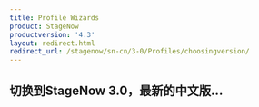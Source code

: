 ```yaml
---
title: Profile Wizards
product: StageNow
productversion: '4.3'
layout: redirect.html
redirect_url: /stagenow/sn-cn/3-0/Profiles/choosingversion/
---
```


## 切换到StageNow 3.0，最新的中文版...
